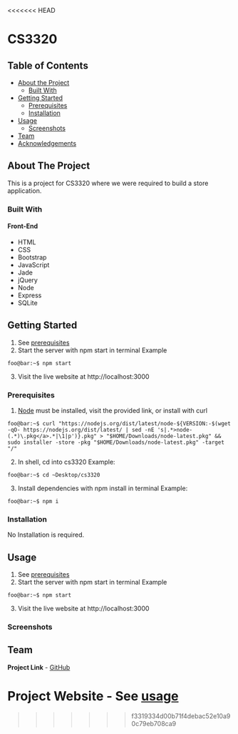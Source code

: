 <<<<<<< HEAD
# CS3320

## Table of Contents

- [About the Project](#about-the-project)
  - [Built With](#built-with)
- [Getting Started](#getting-started)
  - [Prerequisites](#prerequisites)
  - [Installation](#installation)
- [Usage](#usage)
  - [Screenshots](#sceenshots)
- [Team](#team)
- [Acknowledgements](#acknowledgements)

## About The Project

This is a project for CS3320 where we were required to build a store application.

### Built With

#### Front-End

- HTML
- CSS
- Bootstrap
- JavaScript
- Jade
- jQuery
- Node
- Express
- SQLite

## Getting Started

1. See [prerequisites](#prerequisites)
2. Start the server with npm start in terminal
   Example

```console
foo@bar:~$ npm start
```

3. Visit the live website at http://localhost:3000

### Prerequisites

1. [Node](https://nodejs.org/en/) must be installed, visit the provided link, or install with curl

```console
foo@bar:~$ curl "https://nodejs.org/dist/latest/node-${VERSION:-$(wget -qO- https://nodejs.org/dist/latest/ | sed -nE 's|.*>node-(.*)\.pkg</a>.*|\1|p')}.pkg" > "$HOME/Downloads/node-latest.pkg" && sudo installer -store -pkg "$HOME/Downloads/node-latest.pkg" -target "/"
```

2. In shell, cd into cs3320
   Example:

```console
foo@bar:~$ cd ~Desktop/cs3320
```

3. Install dependencies with npm install in terminal
   Example:

```console
foo@bar:~$ npm i
```

### Installation

No Installation is required.

## Usage

1. See [prerequisites](#prerequisites)
2. Start the server with npm start in terminal
   Example

```console
foo@bar:~$ npm start
```

3. Visit the live website at http://localhost:3000

### Screenshots

## Team

**Project Link** - [GitHub](https://github.com/miketdennison/cs3320)

**Project Website** - See [usage](#usage)
=======

>>>>>>> f3319334d00b71f4debac52e10a90c79eb708ca9
